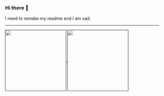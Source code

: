 ### Hi there 👋

I need to remake my readme and I am sad.

---
<a href="">
  <img height=200 align="center" src="https://github-readme-stats.vercel.app/api?username=narlyx" />
</a>
<a href="">
  <img height=200 align="center" src="https://github-readme-stats.vercel.app/api/top-langs?username=narlyx&layout=compact&langs_count=8&card_width=320" />
</a>
